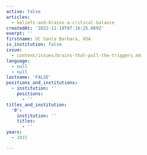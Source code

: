 ```yaml
---
active: false
articles:
  - beliefs-and-brains-a-critical-balance
createdAt: '2022-11-10T07:16:25.069Z'
exerpt: ''
firstname: UC Santa Barbara, USA
is_institution: false
issue:
  - content/issues/brains-that-pull-the-triggers.md
language:
  - null
  - null
lastname: 'FALSE'
positions_and_institutions:
  - institution: ''
    positions:
      - ''
titles_and_institution:
  '0':
    institution: ''
    titles:
      - ''
years:
  - 2015

---
```

